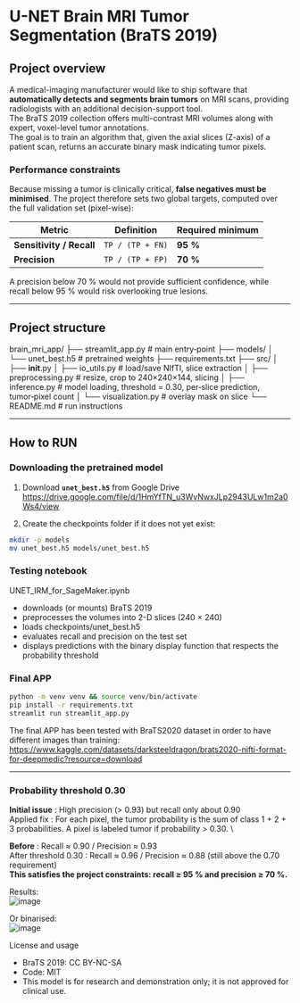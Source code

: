 # U-NET Brain MRI Tumor Segmentation (BraTS 2019)

## Project overview

A medical-imaging manufacturer would like to ship software that **automatically detects and segments brain tumors** on MRI scans, providing radiologists with an additional decision-support tool.  
The BraTS 2019 collection offers multi-contrast MRI volumes along with expert, voxel-level tumor annotations.  
The goal is to train an algorithm that, given the axial slices (Z-axis) of a patient scan, returns an accurate binary mask indicating tumor pixels.

### Performance constraints

Because missing a tumor is clinically critical, **false negatives must be minimised**. The project therefore sets two global targets, computed over the full validation set (pixel-wise):

| Metric | Definition | Required minimum |
|--------|------------|------------------|
| **Sensitivity / Recall** | `TP / (TP + FN)` | **95 %** |
| **Precision** | `TP / (TP + FP)` | **70 %** |

A precision below 70 % would not provide sufficient confidence, while recall below 95 % would risk overlooking true lesions.

---

## Project structure
brain_mri_app/
├── streamlit_app.py            # main entry‑point
├── models/
│   └── unet_best.h5            # pretrained weights
├── requirements.txt
├── src/
│   ├── __init__.py
│   ├── io_utils.py             # load/save NIfTI, slice extraction
│   ├── preprocessing.py        # resize, crop to 240×240×144, slicing
│   ├── inference.py            # model loading, threshold = 0.30, per‑slice prediction, tumor‑pixel count
│   └── visualization.py        # overlay mask on slice
└── README.md                   # run instructions

---

## How to RUN
### Downloading the pretrained model

1. Download **`unet_best.h5`** from Google Drive  \
   https://drive.google.com/file/d/1HmYfTN_u3WyNwxJLp2943ULw1m2a0Ws4/view

2. Create the checkpoints folder if it does not yet exist:

```bash
mkdir -p models
mv unet_best.h5 models/unet_best.h5
```

### Testing notebook

UNET_IRM_for_SageMaker.ipynb
- downloads (or mounts) BraTS 2019
- preprocesses the volumes into 2-D slices (240 × 240)
- loads checkpoints/unet_best.h5
- evaluates recall and precision on the test set
- displays predictions with the binary display function that respects the probability threshold

### Final APP

```bash
python -m venv venv && source venv/bin/activate
pip install -r requirements.txt
streamlit run streamlit_app.py
```

The final APP has been tested with BraTS2020 dataset in order to have different images than training: https://www.kaggle.com/datasets/darksteeldragon/brats2020-nifti-format-for-deepmedic?resource=download

---

### Probability threshold 0.30
**Initial issue** : High precision (> 0.93) but recall only about 0.90 \
Applied fix : For each pixel, the tumor probability is the sum of class 1 + 2 + 3 probabilities. A pixel is labeled tumor if probability > 0.30. \

**Before** : Recall ≈ 0.90 / Precision ≈ 0.93 \
After threshold 0.30 : Recall ≈ 0.96 / Precision ≈ 0.88 (still above the 0.70 requirement) \
**This satisfies the project constraints: recall ≥ 95 % and precision ≥ 70 %.**

Results:\
![image](https://github.com/user-attachments/assets/962a98b6-7a19-4950-b104-930ad3f9a1bb)

Or binarised:\
![image](https://github.com/user-attachments/assets/a617dc86-d9c6-4fc1-92a8-d87c05db887f)

License and usage
- BraTS 2019: CC BY-NC-SA
- Code: MIT
- This model is for research and demonstration only; it is not approved for clinical use.
